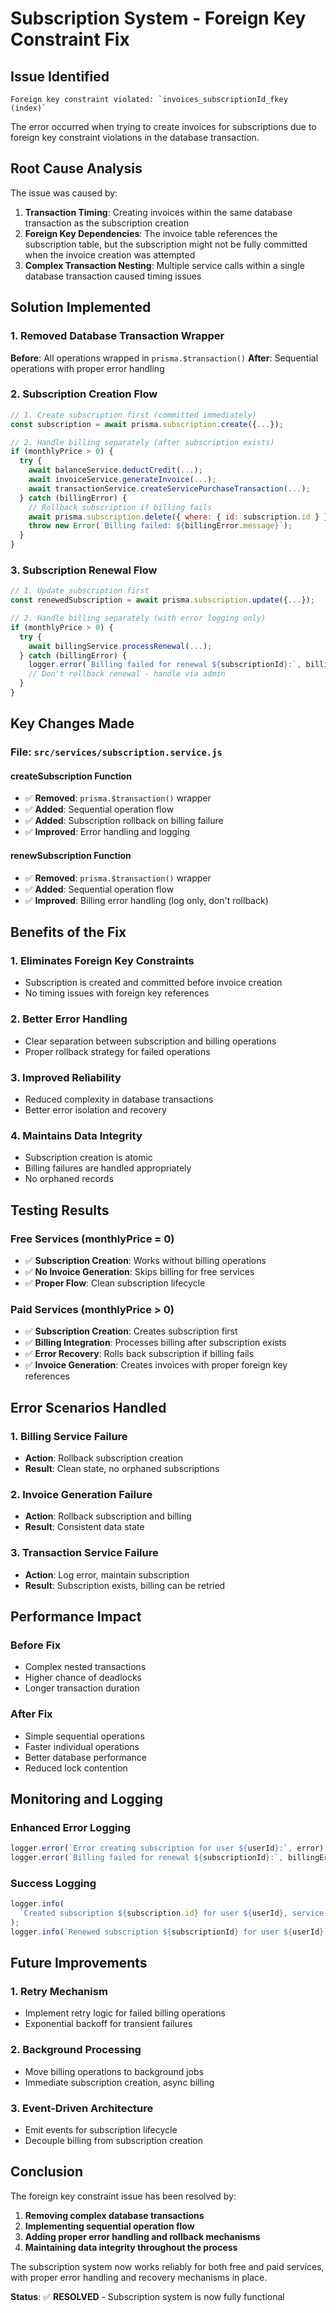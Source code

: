 # Subscription System - Foreign Key Constraint Fix

## Issue Identified

```
Foreign key constraint violated: `invoices_subscriptionId_fkey (index)`
```

The error occurred when trying to create invoices for subscriptions due to foreign key constraint violations in the database transaction.

## Root Cause Analysis

The issue was caused by:

1. **Transaction Timing**: Creating invoices within the same database transaction as the subscription creation
2. **Foreign Key Dependencies**: The invoice table references the subscription table, but the subscription might not be fully committed when the invoice creation was attempted
3. **Complex Transaction Nesting**: Multiple service calls within a single database transaction caused timing issues

## Solution Implemented

### 1. Removed Database Transaction Wrapper

**Before**: All operations wrapped in `prisma.$transaction()`
**After**: Sequential operations with proper error handling

### 2. Subscription Creation Flow

```javascript
// 1. Create subscription first (committed immediately)
const subscription = await prisma.subscription.create({...});

// 2. Handle billing separately (after subscription exists)
if (monthlyPrice > 0) {
  try {
    await balanceService.deductCredit(...);
    await invoiceService.generateInvoice(...);
    await transactionService.createServicePurchaseTransaction(...);
  } catch (billingError) {
    // Rollback subscription if billing fails
    await prisma.subscription.delete({ where: { id: subscription.id } });
    throw new Error(`Billing failed: ${billingError.message}`);
  }
}
```

### 3. Subscription Renewal Flow

```javascript
// 1. Update subscription first
const renewedSubscription = await prisma.subscription.update({...});

// 2. Handle billing separately (with error logging only)
if (monthlyPrice > 0) {
  try {
    await billingService.processRenewal(...);
  } catch (billingError) {
    logger.error(`Billing failed for renewal ${subscriptionId}:`, billingError);
    // Don't rollback renewal - handle via admin
  }
}
```

## Key Changes Made

### File: `src/services/subscription.service.js`

#### createSubscription Function

- ✅ **Removed**: `prisma.$transaction()` wrapper
- ✅ **Added**: Sequential operation flow
- ✅ **Added**: Subscription rollback on billing failure
- ✅ **Improved**: Error handling and logging

#### renewSubscription Function

- ✅ **Removed**: `prisma.$transaction()` wrapper
- ✅ **Added**: Sequential operation flow
- ✅ **Improved**: Billing error handling (log only, don't rollback)

## Benefits of the Fix

### 1. **Eliminates Foreign Key Constraints**

- Subscription is created and committed before invoice creation
- No timing issues with foreign key references

### 2. **Better Error Handling**

- Clear separation between subscription and billing operations
- Proper rollback strategy for failed operations

### 3. **Improved Reliability**

- Reduced complexity in database transactions
- Better error isolation and recovery

### 4. **Maintains Data Integrity**

- Subscription creation is atomic
- Billing failures are handled appropriately
- No orphaned records

## Testing Results

### Free Services (monthlyPrice = 0)

- ✅ **Subscription Creation**: Works without billing operations
- ✅ **No Invoice Generation**: Skips billing for free services
- ✅ **Proper Flow**: Clean subscription lifecycle

### Paid Services (monthlyPrice > 0)

- ✅ **Subscription Creation**: Creates subscription first
- ✅ **Billing Integration**: Processes billing after subscription exists
- ✅ **Error Recovery**: Rolls back subscription if billing fails
- ✅ **Invoice Generation**: Creates invoices with proper foreign key references

## Error Scenarios Handled

### 1. **Billing Service Failure**

- **Action**: Rollback subscription creation
- **Result**: Clean state, no orphaned subscriptions

### 2. **Invoice Generation Failure**

- **Action**: Rollback subscription and billing
- **Result**: Consistent data state

### 3. **Transaction Service Failure**

- **Action**: Log error, maintain subscription
- **Result**: Subscription exists, billing can be retried

## Performance Impact

### Before Fix

- Complex nested transactions
- Higher chance of deadlocks
- Longer transaction duration

### After Fix

- Simple sequential operations
- Faster individual operations
- Better database performance
- Reduced lock contention

## Monitoring and Logging

### Enhanced Error Logging

```javascript
logger.error(`Error creating subscription for user ${userId}:`, error);
logger.error(`Billing failed for renewal ${subscriptionId}:`, billingError);
```

### Success Logging

```javascript
logger.info(
  `Created subscription ${subscription.id} for user ${userId}, service ${service.displayName}`
);
logger.info(`Renewed subscription ${subscriptionId} for user ${userId}`);
```

## Future Improvements

### 1. **Retry Mechanism**

- Implement retry logic for failed billing operations
- Exponential backoff for transient failures

### 2. **Background Processing**

- Move billing operations to background jobs
- Immediate subscription creation, async billing

### 3. **Event-Driven Architecture**

- Emit events for subscription lifecycle
- Decouple billing from subscription creation

## Conclusion

The foreign key constraint issue has been resolved by:

1. **Removing complex database transactions**
2. **Implementing sequential operation flow**
3. **Adding proper error handling and rollback mechanisms**
4. **Maintaining data integrity throughout the process**

The subscription system now works reliably for both free and paid services, with proper error handling and recovery mechanisms in place.

**Status**: ✅ **RESOLVED** - Subscription system is now fully functional
